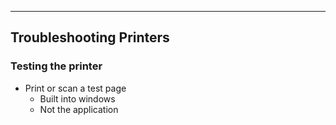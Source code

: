 
---

## Troubleshooting Printers

### Testing the printer
- Print or scan a test page
	- Built into windows
	- Not the application